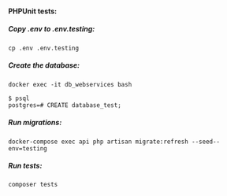 #### PHPUnit tests:

##### Copy .env to .env.testing:

```
cp .env .env.testing
```
##### Create the database:

```
docker exec -it db_webservices bash
```

```
$ psql
postgres=# CREATE database_test;
```
##### Run migrations:

```
docker-compose exec api php artisan migrate:refresh --seed--env=testing 
```
##### Run tests: 
```
composer tests
```

